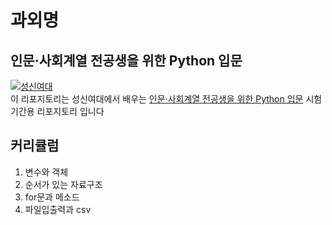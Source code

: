 # 과외명

## 인문·사회계열 전공생을 위한 Python 입문

[![성신여대](https://lms.kmooc.kr/pluginfile.php/2841354/course/overviewfiles/018.png)](https://www.kmooc.kr/view/course/detail/11452)    
이 리포지토리는 성신여대에서 배우는 [인문·사회계열 전공생을 위한 Python 입문](https://www.kmooc.kr/view/course/detail/11452) 시험기간용 리포지토리 입니다

## 커리큘럼

1. 변수와 객체
2. 순서가 있는 자료구조
3. for문과 메소드
4. 파일입출력과 csv
